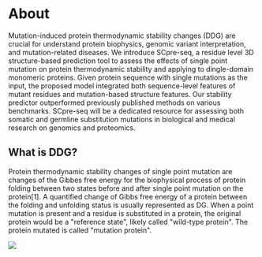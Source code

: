 # About

Mutation-induced protein thermodynamic stability changes (DDG) are crucial for understand protein biophysics, genomic variant interpretation, and mutation-related diseases. We introduce SCpre-seq, a residue level 3D structure-based prediction tool to assess the effects of single point mutation on protein thermodynamic stability and applying to dingle-domain monomeric proteins. Given protein sequence with single mutations as the input, the proposed model integrated both sequence-level features of mutant residues and mutation-based structure features. Our stability predictor outperformed previously published methods on various benchmarks. SCpre-seq will be a dedicated resource for assessing both somatic and germline substitution mutations in biological and medical research on genomics and proteomics. 

## What is DDG?

Protein thermodynamic stability changes of single point mutation are changes of the Gibbes free energy for the biophysical process of protein folding between two states before and after single point mutation on the protein[1]. A quantified change of Gibbs free energy of a protein between the folding and unfolding status is usually represented as DG. When a point mutation is present and a residue is substituted in a protein, the original protein would be a "reference state", likely called "wild-type protein". The protein mutated is called "mutation protein".  

![](https://raw.githubusercontent.com/hurraygong/SCpre-seq/master/pictures/Figure.1.jpg)